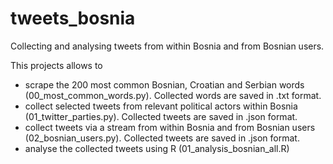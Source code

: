 # tweets_bosnia
Collecting and analysing tweets from within Bosnia and from Bosnian users.

This projects allows to 

* scrape the 200 most common Bosnian, Croatian and Serbian words (00_most_common_words.py). Collected words are saved in .txt format.
* collect selected tweets from relevant political actors within Bosnia (01_twitter_parties.py). Collected tweets are saved in .json format.
* collect tweets via a stream from within Bosnia and from Bosnian users (02_bosnian_users.py). Collected tweets are saved in .json format.
* analyse the collected tweets using R (01_analysis_bosnian_all.R)
